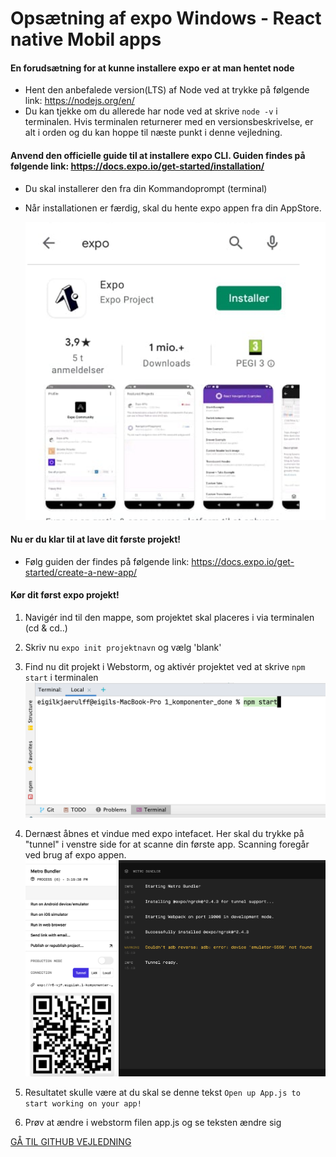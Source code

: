 # Opsætning af expo Windows - React native Mobil apps

#### En forudsætning for at kunne installere expo er at man hentet node
- Hent den anbefalede version(LTS) af Node ved at trykke på følgende link: https://nodejs.org/en/
- Du kan tjekke om du allerede har node ved at skrive `node -v` i terminalen. Hvis terminalen returnerer med en versionsbeskrivelse, er alt i orden og du kan hoppe til næste punkt i denne vejledning. 

#### Anvend den officielle guide til at installere expo CLI. Guiden findes på følgende link: https://docs.expo.io/get-started/installation/
- Du skal installerer den fra din Kommandoprompt (terminal)
- Når installationen er færdig, skal du hente expo appen fra din AppStore.
 
  ![expo](billeder/expoIcon.png)


#### Nu er du klar til at lave dit første projekt! 
- Følg guiden der findes på følgende link: https://docs.expo.io/get-started/create-a-new-app/

#### Kør dit først expo projekt!
1. Navigér ind til den mappe, som projektet skal placeres i via terminalen (cd & cd..)

2. Skriv nu `expo init projektnavn` og vælg 'blank'
3. Find nu dit projekt i Webstorm, og aktivér projektet ved at skrive
   `npm start` i terminalen
   ![img.png](billeder/screenshot4.png)

4. Dernæst åbnes et vindue med expo intefacet. Her skal du trykke på "tunnel" i venstre side for at scanne din første app. Scanning foregår ved brug af expo appen.
   ![](billeder/screenshot5.png)

5. Resultatet skulle være at du skal se denne tekst `Open up App.js to start working on your app!`
6. Prøv at ændre i webstorm filen app.js og se teksten ændre sig


<a href="https://github.com/Innovationg-og-ny-teknologi-2021/0_intro_vejledning/blob/main/windows/3_github_vejledning.md
" target="_blank">GÅ TIL GITHUB VEJLEDNING</a>
